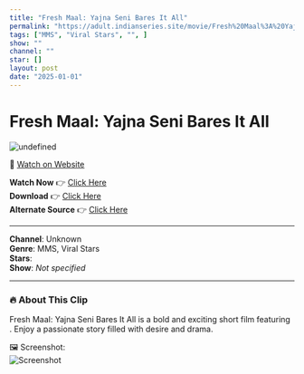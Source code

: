 ```yaml
---
title: "Fresh Maal: Yajna Seni Bares It All"
permalink: "https://adult.indianseries.site/movie/Fresh%20Maal%3A%20Yajna%20Seni%20Bares%20It%20All"
tags: ["MMS", "Viral Stars", "", ]
show: ""
channel: ""
star: []
layout: post
date: "2025-01-01"
---
```


# Fresh Maal: Yajna Seni Bares It All

![undefined](https://desisins.com/wp-content/uploads/2024/08/Yajna-Seni-DesiSins.com_.jpg)

🔗 [Watch on Website](https://adult.indianseries.site/movie/Fresh%20Maal%3A%20Yajna%20Seni%20Bares%20It%20All)

**Watch Now** 👉 [Click Here](https://adult.indianseries.site/movie/Fresh%20Maal%3A%20Yajna%20Seni%20Bares%20It%20All)  
**Download** 👉 [Click Here](https://adult.indianseries.site/movie/Fresh%20Maal%3A%20Yajna%20Seni%20Bares%20It%20All)  
**Alternate Source** 👉 [Click Here](https://adult.indianseries.site/movie/Fresh%20Maal%3A%20Yajna%20Seni%20Bares%20It%20All)

---

**Channel**: Unknown  
**Genre**: MMS, Viral Stars  
**Stars**:   
**Show**: *Not specified*

---

### 🔥 About This Clip

Fresh Maal: Yajna Seni Bares It All is a bold and exciting short film featuring . Enjoy a passionate story filled with desire and drama.
 
🖼️ Screenshot:  
![Screenshot](https://desisins.com/wp-content/uploads/2024/08/Yajna-Seni-DesiSins.com_.jpg)
